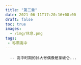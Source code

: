 ```yaml
---
title: "第三章"
date: 2021-06-11T17:20:16+08:00
draft: false
toc: true
images:
  - /img/休息.png
tags:
 - 称霸高中
---
```


```bigquery
  -- 高中时期的孙大哥偶像是拿破仑...
```

